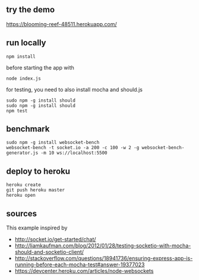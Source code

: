 ## try the demo

https://blooming-reef-48511.herokuapp.com/

## run locally

    npm install

before starting the app with


    node index.js


for testing, you need to also install mocha and should.js

    sudo npm -g install should
    sudo npm -g install should
    npm test


## benchmark

    sudo npm -g install websocket-bench
    websocket-bench -t socket.io -a 200 -c 100 -w 2 -g websocket-bench-generator.js -m 10 ws://localhost:5500

## deploy to heroku

    heroku create
    git push heroku master
    heroku open


## sources

This example inspired by

* http://socket.io/get-started/chat/
* http://liamkaufman.com/blog/2012/01/28/testing-socketio-with-mocha-should-and-socketio-client/
* http://stackoverflow.com/questions/18941736/ensuring-express-app-is-running-before-each-mocha-test#answer-19377023
* https://devcenter.heroku.com/articles/node-websockets

